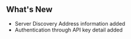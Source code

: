 ## What's New

- Server Discovery Address information added
- Authentication through API key detail added
